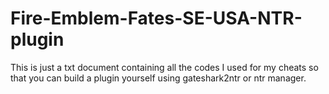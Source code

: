 # Fire-Emblem-Fates-SE-USA-NTR-plugin
This is just a txt document containing all the codes I used for my cheats so that you can build a plugin yourself using gateshark2ntr or ntr manager.
